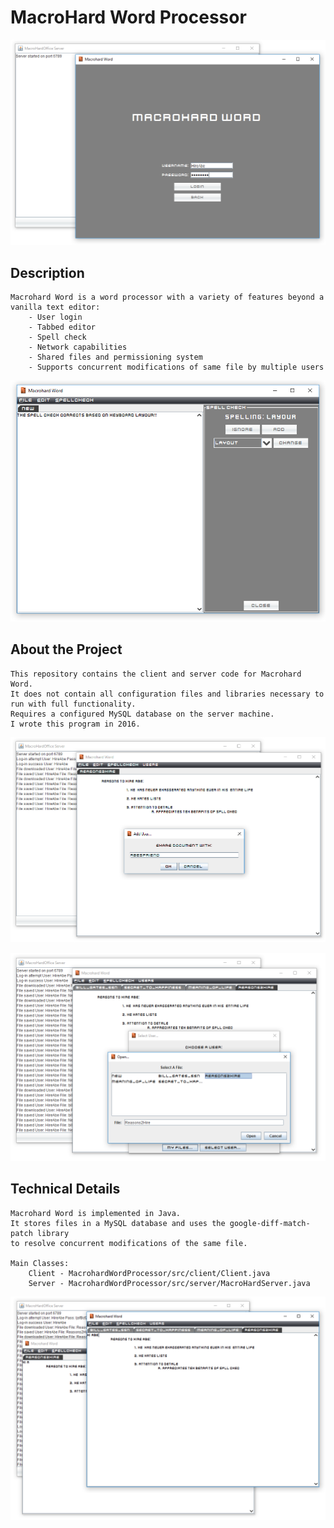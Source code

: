 # MacroHard Word Processor

<p align="center">
  <img src="https://github.com/abewheel/MacrohardWordProcessor/blob/master/utils/login.PNG" alt="Login"/>
</p>


## Description
	
	Macrohard Word is a word processor with a variety of features beyond a vanilla text editor:
		- User login
		- Tabbed editor
		- Spell check
		- Network capabilities
		- Shared files and permissioning system
		- Supports concurrent modifications of same file by multiple users


<p align="center">
   <img src="https://github.com/abewheel/MacrohardWordProcessor/blob/master/utils/spell.PNG" alt="Editor"/>
</p>


## About the Project
	
	This repository contains the client and server code for Macrohard Word. 
	It does not contain all configuration files and libraries necessary to run with full functionality.
	Requires a configured MySQL database on the server machine.
	I wrote this program in 2016.


<p align="center">
  <img src="https://github.com/abewheel/MacrohardWordProcessor/blob/master/utils/add.PNG" alt="Login"/>
</p>


<p align="center">
  <img src="https://github.com/abewheel/MacrohardWordProcessor/blob/master/utils/open.PNG" alt="Login"/>
</p>

		
## Technical Details
	
	Macrohard Word is implemented in Java.
	It stores files in a MySQL database and uses the google-diff-match-patch library 
	to resolve concurrent modifications of the same file.
	
	Main Classes:
		Client - MacrohardWordProcessor/src/client/Client.java
		Server - MacrohardWordProcessor/src/server/MacroHardServer.java


<p align="center">
  <img src="https://github.com/abewheel/MacrohardWordProcessor/blob/master/utils/collab.PNG" alt="Login"/>
</p>
